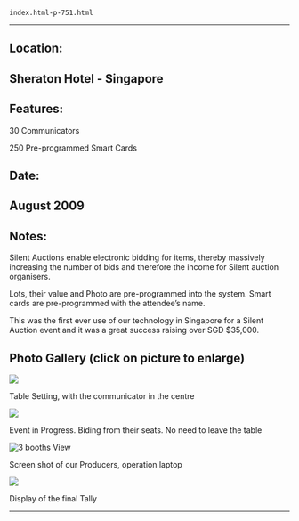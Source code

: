 
    index.html-p-751.html
----------------------------------------------------------

## Location:

## Sheraton Hotel - Singapore

## Features:

30 Communicators

250 Pre-programmed Smart Cards

## Date:

## August 2009

## Notes:

Silent Auctions enable electronic bidding for items, thereby massively increasing the number of bids and therefore the income for Silent auction organisers.

Lots, their value and Photo are pre-programmed into the system. Smart cards are pre-programmed with the attendee’s name.

This was the first ever use of our technology in Singapore for a Silent Auction event and it was a great success raising over SGD $35,000.

## Photo Gallery (click on picture to enlarge)

![ ](wp-content/uploads/2011/09/silent-auction-communicator_s.jpg)

Table Setting, with the communicator in the centre

![  ](wp-content/uploads/2011/09/silent-auction-event_s.jpg)

Event in Progress. Biding from their seats. No need to leave the table

![3 booths View](wp-content/uploads/2011/09/silent-auction-producer_s.jpg)

Screen shot of our Producers, operation laptop

![ ](wp-content/uploads/2011/09/silent-auction-display_s.jpg)

Display of the final Tally




----------------------------------------------------------
